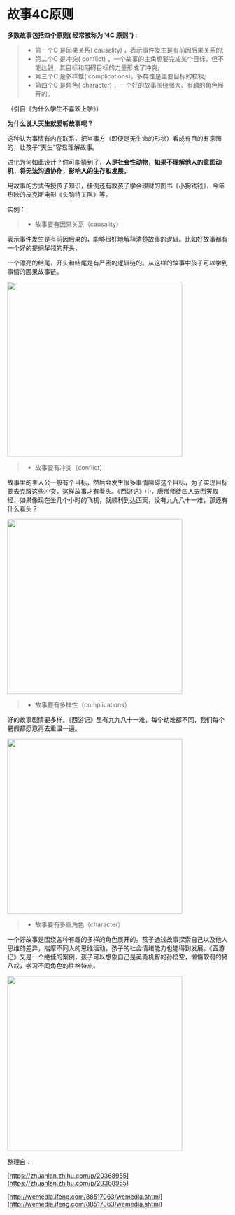 # 故事4C原则

**多数故事包括四个原则( 经常被称为“4C 原则”)** : 

> - 第一个C 是因果关系( causality) ，表示事件发生是有前因后果关系的; 
> - 第二个C 是冲突( conflict) ，一个故事的主角想要完成某个目标，但不能达到，其目标和阻碍目标的力量形成了冲突; 
> - 第三个C 是多样性( complications)，多样性是主要目标的枝杈; 
> - 第四个C 是角色( character) ，一个好的故事围绕强大、有趣的角色展开的。

（引自《为什么学生不喜欢上学》）

**为什么说人天生就爱听故事呢？**

这种认为事情有内在联系，把当事方（即便是无生命的形状）看成有目的有意图的，让孩子“天生”容易理解故事。

进化为何如此设计？你可能猜到了，**人是社会性动物，如果不理解他人的意图动机，将无法沟通协作，影响人的生存和发展。**

用故事的方式传授孩子知识，佳例还有教孩子学会理财的图书《小狗钱钱》，今年热映的皮克斯电影《头脑特工队》等。  



实例：

> - 故事要有因果关系（causality）

​    表示事件发生是有前因后果的，能够很好地解释清楚故事的逻辑。比如好故事都有一个好的提纲挈领的开头，    

​    一个漂亮的结尾，开头和结尾是有严密的逻辑链的。从这样的故事中孩子可以学到事情的因果故事链。

<img src="http://e0.ifengimg.com/12/2018/1118/7B48011C41A0B4B28B4409A4528B1A72348A2926_size101_w490_h693.jpeg" width="400px" height="400px"/>

> - 故事要有冲突（conflict）

故事里的主人公一般有个目标，然后会发生很多事情阻碍这个目标，为了实现目标要去克服这些冲突，这样故事才有看头。《西游记》中，唐僧师徒四人去西天取经，如果像现在坐几个小时的飞机，就顺利到达西天，没有九九八十一难，那还有什么看头？

<img src="http://e0.ifengimg.com/02/2018/1118/F67D4DE257A99C77596E947FCBB9FF552F8BCCE4_size176_w850_h575.jpeg" width="400px" height ="400px" />

> - 故事要有多样性（complications）

好的故事剧情要多样。《西游记》里有九九八十一难，每个劫难都不同，我们每个暑假都愿意再去重温一遍。

<img src="http://e0.ifengimg.com/04/2018/1118/A567ECE1815BD40B3B9EF79DCE80DAF571CD4AA3_size389_w690_h917.jpeg" width="400px" height ="400px" />

> - 故事要有多重角色（character）

一个好故事是围绕各种有趣的多样的角色展开的。孩子通过故事探索自己以及他人思维的差异，揣摩不同人的思维活动，孩子的社会情绪能力也能得到发展。《西游记》又是一个绝佳的案例，孩子可以想象自己是英勇机智的孙悟空，懒惰软弱的猪八戒，学习不同角色的性格特点。

<img src="http://e0.ifengimg.com/08/2018/1118/ED3DDB242791F43F67E71175F8FE8377E99134B3_size122_w500_h494.jpeg" width="400px" height ="400px" />

整理自：

[https://zhuanlan.zhihu.com/p/20368955](<https://zhuanlan.zhihu.com/p/20368955>)

[http://wemedia.ifeng.com/88517063/wemedia.shtml](<http://wemedia.ifeng.com/88517063/wemedia.shtml>)